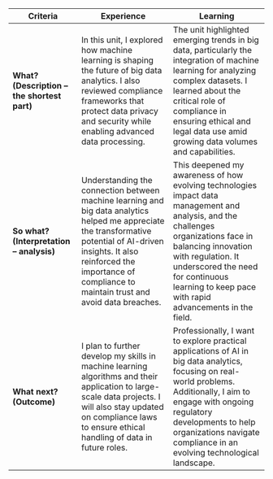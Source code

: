 | Criteria                                    | Experience                                                                                                                                                                                                                                       | Learning                                                                                                                                                                                                                                                                       |
| ------------------------------------------- | ------------------------------------------------------------------------------------------------------------------------------------------------------------------------------------------------------------------------------------------------ | ------------------------------------------------------------------------------------------------------------------------------------------------------------------------------------------------------------------------------------------------------------------------------ |
| **What? (Description – the shortest part)** | In this unit, I explored how machine learning is shaping the future of big data analytics. I also reviewed compliance frameworks that protect data privacy and security while enabling advanced data processing.                                 | The unit highlighted emerging trends in big data, particularly the integration of machine learning for analyzing complex datasets. I learned about the critical role of compliance in ensuring ethical and legal data use amid growing data volumes and capabilities.          |
| **So what? (Interpretation – analysis)**    | Understanding the connection between machine learning and big data analytics helped me appreciate the transformative potential of AI-driven insights. It also reinforced the importance of compliance to maintain trust and avoid data breaches. | This deepened my awareness of how evolving technologies impact data management and analysis, and the challenges organizations face in balancing innovation with regulation. It underscored the need for continuous learning to keep pace with rapid advancements in the field. |
| **What next? (Outcome)**                    | I plan to further develop my skills in machine learning algorithms and their application to large-scale data projects. I will also stay updated on compliance laws to ensure ethical handling of data in future roles.                           | Professionally, I want to explore practical applications of AI in big data analytics, focusing on real-world problems. Additionally, I aim to engage with ongoing regulatory developments to help organizations navigate compliance in an evolving technological landscape.    |

